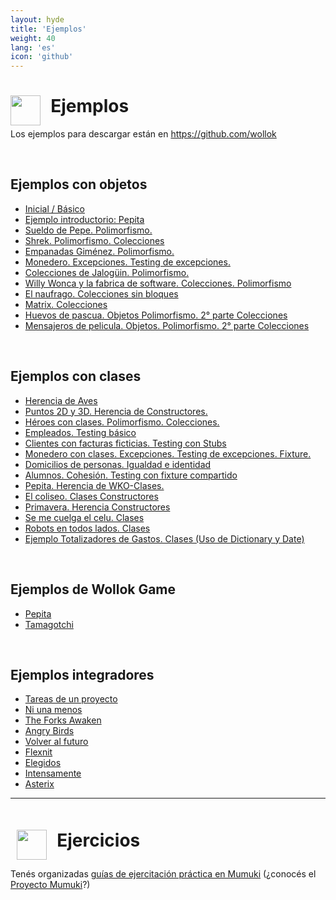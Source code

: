 ```yaml
---
layout: hyde
title: 'Ejemplos'
weight: 40
lang: 'es'
icon: 'github'
---
```



<div class="container">
<h1>
<img src="/images/github-octocat.svg" align="left" height="48" width="48" style="padding: 0px;"/>
&nbsp;&nbsp;Ejemplos
</h1>
</div>

<div class="container">
<p>Los ejemplos para descargar están en
<a href="https://github.com/wollok">https://github.com/wollok</a>
</p>
</div>

<div class="container">
    <br>
</div>

<div class="container">
    <h2>
        Ejemplos con objetos
    </h2>
</div>

<div class="container">
    <ul class="list-group">
    <li class="list-group-item"><a href="https://github.com/wollok/00-teaching">Inicial / Básico</a></li>
    <li class="list-group-item"><a href="https://github.com/wollok/01-intro-pepita">Ejemplo introductorio: Pepita</a></li>
    <li class="list-group-item"><a href="https://github.com/wollok/Polimorfismo-sueldoDePepe">Sueldo de Pepe. Polimorfismo.</a></li>
    <li class="list-group-item"><a href="https://github.com/wollok/03-heroes-con-objetos">Shrek. Polimorfismo. Colecciones</a></li>
    <li class="list-group-item"><a href="https://github.com/wollok/03-polimorfismo-empanadasGimenez">Empanadas Giménez. Polimorfismo.</a></li>
    <li class="list-group-item"><a href="https://github.com/wollok/07-excepciones-monedero">Monedero. Excepciones. Testing de excepciones.</a></li>
    <li class="list-group-item"><a href="https://github.com/wollok/Colecciones-bloques_Colecciones-de-jaloguin">Colecciones de Jalogüin. Polimorfismo.</a></li>
    <li class="list-group-item"><a href="https://github.com/wollok/colecciones-Willy-Wonka">Willy Wonca y la fabrica de software. Colecciones. Polimorfismo</a></li>
    <li class="list-group-item"><a href="https://github.com/wollok/Colecciones-Sin-Bloques-Naufrago">El naufrago. Colecciones sin bloques</a></li>
    <li class="list-group-item"><a href="https://github.com/wollok/ColeccionesMatrixElElegido">Matrix. Colecciones</a></li>
    <li class="list-group-item"><a href="https://github.com/wollok/Polimorfismo-Colecciones-Huevos-de-Pascua">Huevos de pascua. Objetos Polimorfismo. 2° parte Colecciones</a></li>
    <li class="list-group-item"><a href="https://github.com/wollok/Polimorfismo-Colecciones-Mensajeros-de-pelicula">Mensajeros de pelicula. Objetos. Polimorfismo. 2° parte Colecciones</a></li>
    </ul>
</div>

<div class="container">
    <br>
</div>

<div class="container">
<h2>
Ejemplos con clases
</h2>
</div>

<div class="container">
    <ul class="list-group">
    <li class="list-group-item"><a href="https://github.com/wollok/05-herencia-aves-pepita">Herencia de Aves</a></li>
    <li class="list-group-item"><a href="https://github.com/wollok/05-herencia-constructores">Puntos 2D y 3D. Herencia de Constructores.</a></li>
    <li class="list-group-item"><a href="https://github.com/wollok/06-heroes-con-clases">Héroes con clases. Polimorfismo. Colecciones.</a></li>
    <li class="list-group-item"><a href="https://github.com/wollok/10-testing-empleados">Empleados. Testing básico</a></li>
    <li class="list-group-item"><a href="https://github.com/wollok/10-testing-cliente-stub">Clientes con facturas ficticias. Testing con Stubs</a></li>
    <li class="list-group-item"><a href="https://github.com/wollok/07-excepciones-monedero-clases">Monedero con clases. Excepciones. Testing de excepciones. Fixture.</a></li>
    <li class="list-group-item"><a href="https://github.com/wollok/08-igualdad-identidad-domicilios">Domicilios de personas. Igualdad e identidad</a></li>
    <li class="list-group-item"><a href="https://github.com/wollok/08-cohesion-alumnos">Alumnos. Cohesión. Testing con fixture compartido</a></li>
    <li class="list-group-item"><a href="https://github.com/wollok/05-herencia-pepita-WKO">Pepita. Herencia de WKO-Clases.</a></li>
    <li class="list-group-item"><a href="https://github.com/wollok/Clases-Coliseo">El coliseo. Clases Constructores</a></li>
    <li class="list-group-item"><a href="https://github.com/wollok/Herencia-lego-la-primavera">Primavera. Herencia Constructores</a></li>
    <li class="list-group-item"><a href="https://github.com/wollok/Clases-El-Celu">Se me cuelga el celu. Clases</a></li>
    <li class="list-group-item"><a href="https://github.com/wollok/Clases-bots">Robots en todos lados. Clases</a></li>
    <li class="list-group-item"><a href="https://github.com/wollok/08-dictionary-totales">Ejemplo Totalizadores de Gastos. Clases (Uso de Dictionary y Date)</a></li>
    </ul>
</div>

<div class="container">
    <br>
</div>

<div class="container">
<h2>
Ejemplos de Wollok Game
</h2>
</div>

<div class="container">
    <ul class="list-group">
    <li class="list-group-item"><a href="https://github.com/wollok/pepita-game">Pepita</a></li>
    <li class="list-group-item"><a href="https://github.com/wollok/tamagotchi-game-composicion">Tamagotchi</a></li>
    </ul>
</div>

<div class="container">
    <br>
</div>

<div class="container">
<h2>
Ejemplos integradores
</h2>
</div>

<div class="container">
    <ul class="list-group">
    <li class="list-group-item"><a href="https://github.com/wollok/15-examen-tareas">Tareas de un proyecto</a></li>
    <li class="list-group-item"><a href="https://github.com/wollok/Ejericio-integrador-Ni-Una-Menos">Ni una menos</a></li>
    <li class="list-group-item"><a href="https://github.com/wollok/Ejercicio-integrador-star-wars">The Forks Awaken</a></li>
    <li class="list-group-item"><a href="https://github.com/wollok/Ejercicio-Integrador-Angry-Birds">Angry Birds</a></li>
    <li class="list-group-item"><a href="https://github.com/wollok/EjercicioIntegradorVolverAlFuturo">Volver al futuro</a></li>
    <li class="list-group-item"><a href="https://github.com/wollok/Ejercicio-Integrador-Flixnet">Flexnit</a></li>
    <li class="list-group-item"><a href="https://github.com/wollok/Ejercicio-Integrador-Elegidos">Elegidos</a></li>
    <li class="list-group-item"><a href="https://github.com/wollok/Ejercicio-Integrador-Intensamente">Intensamente</a></li>
    <li class="list-group-item"><a href="https://github.com/wollok/Ejercicio-Integrador-Asterixa">Asterix</a></li>
    </ul>
</div>

<div class="container">
    <hr>
</div>

<div class="container">
<h1 style="padding: 10px;"><img src="/images/mumuki.png" align="left" height="48" width="48" style="padding: 0px;"/>
&nbsp;&nbsp;Ejercicios</h1>

<p>Tenés organizadas 
<a href="http://wollok.mumuki.io/">guías de ejercitación práctica en Mumuki</a> (¿conocés el <a href="http://mumuki.org">Proyecto Mumuki</a>?)</p>
</div>

